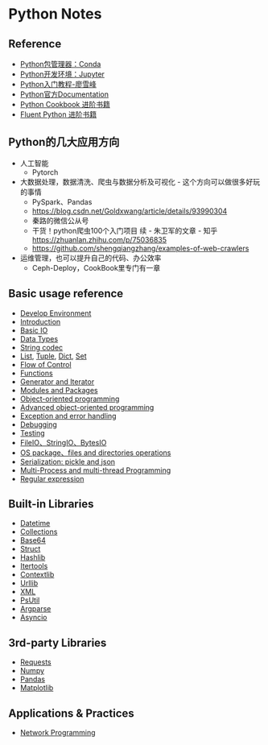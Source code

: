 # Python Notes

## Reference

- [Python包管理器：Conda](https://docs.conda.io/projects/conda/en/latest/index.html)
- [Python开发环境：Jupyter](https://jupyter.org/documentation) 
- [Python入门教程-廖雪峰](https://www.liaoxuefeng.com/wiki/1016959663602400)
- [Python官方Documentation](https://www.python.org/doc/)
- [Python Cookbook 进阶书籍](https://python3-cookbook.readthedocs.io/zh_CN/latest/)
- [Fluent Python 进阶书籍](https://book.douban.com/subject/27028517/)

## Python的几大应用方向

- 人工智能
  - Pytorch
- 大数据处理，数据清洗、爬虫与数据分析及可视化 - 这个方向可以做很多好玩的事情
  - PySpark、Pandas
  - https://blog.csdn.net/Goldxwang/article/details/93990304
  - 秦路的微信公从号
  - 干货！python爬虫100个入门项目 续 - 朱卫军的文章 - 知乎 https://zhuanlan.zhihu.com/p/75036835
  - https://github.com/shengqiangzhang/examples-of-web-crawlers
- 运维管理，也可以提升自己的代码、办公效率
  - Ceph-Deploy，CookBook里专门有一章

## Basic usage reference

 - [Develop Environment](https://nbviewer.jupyter.org/github/ronnyyoung/python-machine-learning/blob/master/python/basic/dev_environment.ipynb)
 - [Introduction](https://nbviewer.jupyter.org/github/ronnyyoung/python-machine-learning/blob/master/python/basic/introduction.ipynb)
 - [Basic IO](https://nbviewer.jupyter.org/github/ronnyyoung/python-machine-learning/blob/master/python/basic/basic_io.ipynb)
 - [Data Types](https://nbviewer.jupyter.org/github/ronnyyoung/python-machine-learning/blob/master/python/basic/data_types.ipynb)
 - [String codec](https://nbviewer.jupyter.org/github/ronnyyoung/python-machine-learning/blob/master/python/basic/str_code.ipynb)
 - [List](https://nbviewer.jupyter.org/github/ronnyyoung/python-machine-learning/blob/master/python/basic/list.ipynb), [Tuple](https://nbviewer.jupyter.org/github/ronnyyoung/python-machine-learning/blob/master/python/basic/tuple.ipynb), [Dict](https://nbviewer.jupyter.org/github/ronnyyoung/python-machine-learning/blob/master/python/basic/dict.ipynb), [Set](https://nbviewer.jupyter.org/github/ronnyyoung/python-machine-learning/blob/master/python/basic/set.ipynb)
 - [Flow of Control](https://nbviewer.jupyter.org/github/ronnyyoung/python-machine-learning/blob/master/python/basic/control_flow.ipynb)
 - [Functions](https://nbviewer.jupyter.org/github/ronnyyoung/python-machine-learning/blob/master/python/basic/functions.ipynb)
 - [Generator and Iterator](https://nbviewer.jupyter.org/github/ronnyyoung/python-machine-learning/blob/master/python/basic/generator_iterator.ipynb)
 - [Modules and Packages](https://nbviewer.jupyter.org/github/ronnyyoung/python-machine-learning/blob/master/python/basic/modules_and_packages.ipynb)
 - [Object-oriented programming](https://nbviewer.jupyter.org/github/ronnyyoung/python-machine-learning/blob/master/python/basic/oop.ipynb)
 - [Advanced object-oriented programming](https://nbviewer.jupyter.org/github/ronnyyoung/python-machine-learning/blob/master/python/basic/advanced_oop.ipynb)
 - [Exception and error handling](https://nbviewer.jupyter.org/github/ronnyyoung/python-machine-learning/blob/master/python/basic/exception_and_error.ipynb)
 - [Debugging](https://nbviewer.jupyter.org/github/ronnyyoung/python-machine-learning/blob/master/python/basic/debugging.ipynb)
 - [Testing](https://nbviewer.jupyter.org/github/ronnyyoung/python-machine-learning/blob/master/python/basic/testing.ipynb)
 - [FileIO、StringIO、BytesIO](https://nbviewer.jupyter.org/github/ronnyyoung/python-machine-learning/blob/master/python/basic/io.ipynb)
 - [OS package、files and directories operations](https://nbviewer.jupyter.org/github/ronnyyoung/python-machine-learning/blob/master/python/basic/os.ipynb)
 - [Serialization: pickle and json](https://nbviewer.jupyter.org/github/ronnyyoung/python-machine-learning/blob/master/python/basic/serialization.ipynb)
 - [Multi-Process and multi-thread Programming](https://nbviewer.jupyter.org/github/ronnyyoung/python-machine-learning/blob/master/python/basic/process_and_thread.ipynb)
 - [Regular expression](https://nbviewer.jupyter.org/github/ronnyyoung/python-machine-learning/blob/master/python/basic/regular_expression.ipynb)
 
## Built-in Libraries
 
- [Datetime](https://nbviewer.jupyter.org/github/ronnyyoung/python-machine-learning/blob/master/python/built-in-libs/datetime.ipynb)
- [Collections](https://nbviewer.jupyter.org/github/ronnyyoung/python-machine-learning/blob/master/python/built-in-libs/collections.ipynb)
- [Base64](https://nbviewer.jupyter.org/github/ronnyyoung/python-machine-learning/blob/master/python/built-in-libs/base64.ipynb)
- [Struct](https://nbviewer.jupyter.org/github/ronnyyoung/python-machine-learning/blob/master/python/built-in-libs/struct.ipynb)
- [Hashlib](https://nbviewer.jupyter.org/github/ronnyyoung/python-machine-learning/blob/master/python/built-in-libs/hashlib.ipynb)
- [Itertools](https://nbviewer.jupyter.org/github/ronnyyoung/python-machine-learning/blob/master/python/built-in-libs/itertools.ipynb)
- [Contextlib](https://nbviewer.jupyter.org/github/ronnyyoung/python-machine-learning/blob/master/python/built-in-libs/contextlib.ipynb)
- [Urllib](https://nbviewer.jupyter.org/github/ronnyyoung/python-machine-learning/blob/master/python/built-in-libs/urllib.ipynb)
- [XML](https://nbviewer.jupyter.org/github/ronnyyoung/python-machine-learning/blob/master/python/built-in-libs/xml.ipynb)
- [PsUtil](https://nbviewer.jupyter.org/github/ronnyyoung/python-machine-learning/blob/master/python/built-in-libs/psutil.ipynb)
- [Argparse](https://nbviewer.jupyter.org/github/ronnyyoung/python-machine-learning/blob/master/python/built-in-libs/argparse.ipynb)
- [Asyncio](https://nbviewer.jupyter.org/github/ronnyyoung/python-machine-learning/blob/master/python/built-in-libs/asyncio.ipynb)

## 3rd-party Libraries

- [Requests](https://nbviewer.jupyter.org/github/ronnyyoung/python-machine-learning/blob/master/python/3rdparty-libs/requests.ipynb)
- [Numpy](https://nbviewer.jupyter.org/github/ronnyyoung/python-machine-learning/blob/master/python/3rdparty-libs/numpy.ipynb)
- [Pandas](https://nbviewer.jupyter.org/github/ronnyyoung/python-machine-learning/blob/master/python/3rdparty-libs/pandas.ipynb)
- [Matplotlib](https://nbviewer.jupyter.org/github/ronnyyoung/python-machine-learning/blob/master/python/3rdparty-libs/matplotlib.ipynb)

## Applications & Practices

- [Network Programming](https://nbviewer.jupyter.org/github/ronnyyoung/python-machine-learning/blob/master/python/apps/network_programming.ipynb)